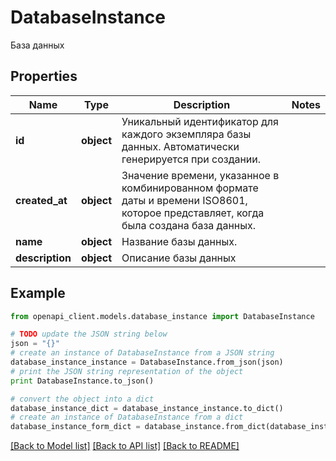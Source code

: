 # DatabaseInstance

База данных

## Properties
Name | Type | Description | Notes
------------ | ------------- | ------------- | -------------
**id** | **object** | Уникальный идентификатор для каждого экземпляра базы данных. Автоматически генерируется при создании. | 
**created_at** | **object** | Значение времени, указанное в комбинированном формате даты и времени ISO8601, которое представляет, когда была создана база данных. | 
**name** | **object** | Название базы данных. | 
**description** | **object** | Описание базы данных | 

## Example

```python
from openapi_client.models.database_instance import DatabaseInstance

# TODO update the JSON string below
json = "{}"
# create an instance of DatabaseInstance from a JSON string
database_instance_instance = DatabaseInstance.from_json(json)
# print the JSON string representation of the object
print DatabaseInstance.to_json()

# convert the object into a dict
database_instance_dict = database_instance_instance.to_dict()
# create an instance of DatabaseInstance from a dict
database_instance_form_dict = database_instance.from_dict(database_instance_dict)
```
[[Back to Model list]](../README.md#documentation-for-models) [[Back to API list]](../README.md#documentation-for-api-endpoints) [[Back to README]](../README.md)


